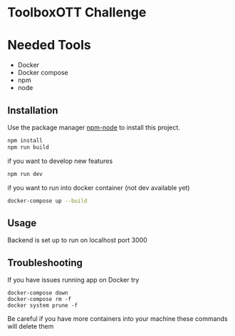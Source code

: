 # ToolboxOTT Challenge

# Needed Tools
- Docker
- Docker compose
- npm
- node
## Installation

Use the package manager [npm-node](https://nodejs.org/en/download) to install this project.

```bash
npm install
npm run build
```
if you want to develop new features
```bash
npm run dev
```
if you want to run into docker container (not dev available yet)
```bash
docker-compose up --build
```

## Usage

Backend is set up to run on localhost port 3000

## Troubleshooting
If you have issues running app on Docker try
```
docker-compose down
docker-compose rm -f
docker system prune -f
```
Be careful if you have more containers into your machine these commands will delete them
